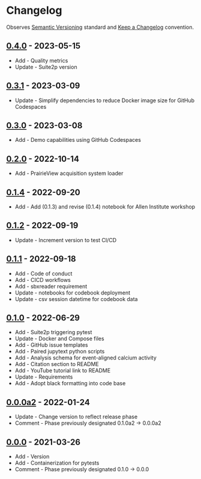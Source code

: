 # Changelog

Observes [Semantic Versioning](https://semver.org/spec/v2.0.0.html) standard and
[Keep a Changelog](https://keepachangelog.com/en/1.0.0/) convention.

## [0.4.0] - 2023-05-15

+ Add - Quality metrics
+ Update - Suite2p version

## [0.3.1] - 2023-03-09

+ Update - Simplify dependencies to reduce Docker image size for GitHub Codespaces

## [0.3.0] - 2023-03-08

+ Add - Demo capabilities using GitHub Codespaces

## [0.2.0] - 2022-10-14

+ Add - PrairieView acquisition system loader

## [0.1.4] - 2022-09-20

+ Add - Add (0.1.3) and revise (0.1.4) notebook for Allen Institute workshop

## [0.1.2] - 2022-09-19

+ Update - Increment version to test CI/CD

## [0.1.1] - 2022-09-18

+ Add - Code of conduct
+ Add - CICD workflows
+ Add - sbxreader requirement
+ Update - notebooks for codebook deployment
+ Update - csv session datetime for codebook data

## [0.1.0] - 2022-06-29

+ Add - Suite2p triggering pytest
+ Update - Docker and Compose files
+ Add - GitHub issue templates
+ Add - Paired jupytext python scripts
+ Add - Analysis schema for event-aligned calcium activity
+ Add - Citation section to README
+ Add - YouTube tutorial link to README
+ Update - Requirements
+ Add - Adopt black formatting into code base

## [0.0.0a2] - 2022-01-24

+ Update - Change version to reflect release phase
+ Comment - Phase previously designated 0.1.0a2 -> 0.0.0a2

## [0.0.0] - 2021-03-26

+ Add - Version
+ Add - Containerization for pytests
+ Comment - Phase previously designated 0.1.0 -> 0.0.0

[0.4.0]: https://github.com/datajoint/workflow-calcium-imaging/releases/tag/0.4.0
[0.3.1]: https://github.com/datajoint/workflow-calcium-imaging/releases/tag/0.3.1
[0.3.0]: https://github.com/datajoint/workflow-calcium-imaging/releases/tag/0.3.0
[0.2.0]: https://github.com/datajoint/workflow-calcium-imaging/releases/tag/0.2.0
[0.1.4]: https://github.com/datajoint/workflow-calcium-imaging/releases/tag/0.1.4
[0.1.2]: https://github.com/datajoint/workflow-calcium-imaging/releases/tag/0.1.2
[0.1.1]: https://github.com/datajoint/workflow-calcium-imaging/releases/tag/0.1.1
[0.1.0]: https://github.com/datajoint/workflow-calcium-imaging/releases/tag/0.1.0
[0.0.0a2]: https://github.com/datajoint/workflow-calcium-imaging/releases/tag/0.0.0a2
[0.0.0]: https://github.com/datajoint/workflow-calcium-imaging/releases/tag/0.0.0
